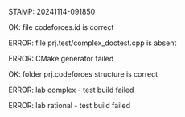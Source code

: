 STAMP: 20241114-091850
OK: file codeforces.id is correct
ERROR: file prj.test/complex_doctest.cpp is absent
ERROR: CMake generator failed
OK: folder prj.codeforces structure is correct
ERROR: lab complex - test build failed
ERROR: lab rational - test build failed
